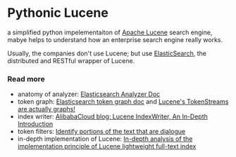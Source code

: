 # Pythonic Lucene
a simplified python impelementaiton of [Apache Lucene](https://github.com/apache/lucene) search engine, mabye helps to understand how an enterprise search engine really works.

Usually, the companies don't use Lucene; but use [ElasticSearch](https://github.com/elastic/elasticsearch), the distributed and RESTful wrapper of Lucene.


### Read more
- anatomy of analyzer: [Elasticsearch Analyzer Doc](https://www.elastic.co/guide/en/elasticsearch/reference/current/analyzer-anatomy.html)
- token graph: [Elasticsearch token graph doc](https://www.elastic.co/guide/en/elasticsearch/reference/current/token-graphs.html#token-graphs) and [Lucene's TokenStreams are actually graphs!](https://blog.mikemccandless.com/2012/04/lucenes-tokenstreams-are-actually.html)
- index writer: [AlibabaCloud blog: Lucene IndexWriter, An In-Depth Introduction](https://www.alibabacloud.com/blog/lucene-indexwriter-an-in-depth-introduction_594673)
- token filters: [Identify portions of the text that are dialogue](https://www.toptal.com/database/full-text-search-of-dialogues-with-apache-lucene)
- in-depth implementation of Lucene: [In-depth analysis of the implementation principle of Lucene lightweight full-text index](https://segmentfault.com/a/1190000040371949/en)
